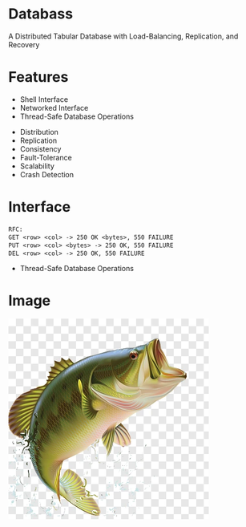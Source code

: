 # Databass
A Distributed Tabular Database with Load-Balancing, Replication, and Recovery

# Features
+ Shell Interface
+ Networked Interface
+ Thread-Safe Database Operations
- Distribution
- Replication
- Consistency
- Fault-Tolerance
- Scalability
- Crash Detection

# Interface
```
RFC:
GET <row> <col> -> 250 OK <bytes>, 550 FAILURE
PUT <row> <col> <bytes> -> 250 OK, 550 FAILURE
DEL <row> <col> -> 250 OK, 550 FAILURE
```
+ Thread-Safe Database Operations

# Image
![alt text](bassfish.png)